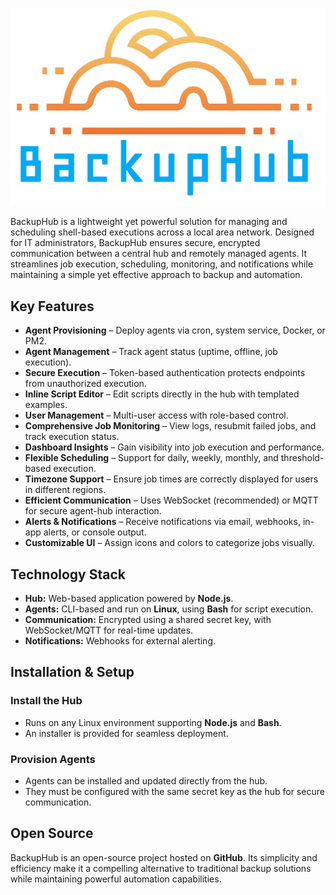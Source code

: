 ![image info](./public/images/BackupHubColorBlue.png)

BackupHub is a lightweight yet powerful solution for managing and scheduling shell-based executions across a local area network. Designed for IT administrators, BackupHub ensures secure, encrypted communication between a central hub and remotely managed agents. It streamlines job execution, scheduling, monitoring, and notifications while maintaining a simple yet effective approach to backup and automation.

## Key Features

- **Agent Provisioning** – Deploy agents via cron, system service, Docker, or PM2.
- **Agent Management** – Track agent status (uptime, offline, job execution).
- **Secure Execution** – Token-based authentication protects endpoints from unauthorized execution.
- **Inline Script Editor** – Edit scripts directly in the hub with templated examples.
- **User Management** – Multi-user access with role-based control.
- **Comprehensive Job Monitoring** – View logs, resubmit failed jobs, and track execution status.
- **Dashboard Insights** – Gain visibility into job execution and performance.
- **Flexible Scheduling** – Support for daily, weekly, monthly, and threshold-based execution.
- **Timezone Support** – Ensure job times are correctly displayed for users in different regions.
- **Efficient Communication** – Uses WebSocket (recommended) or MQTT for secure agent-hub interaction.
- **Alerts & Notifications** – Receive notifications via email, webhooks, in-app alerts, or console output.
- **Customizable UI** – Assign icons and colors to categorize jobs visually.

## Technology Stack

- **Hub:** Web-based application powered by **Node.js**.
- **Agents:** CLI-based and run on **Linux**, using **Bash** for script execution.
- **Communication:** Encrypted using a shared secret key, with WebSocket/MQTT for real-time updates.
- **Notifications:** Webhooks for external alerting.

## Installation & Setup

### Install the Hub

- Runs on any Linux environment supporting **Node.js** and **Bash**.
- An installer is provided for seamless deployment.

### Provision Agents

- Agents can be installed and updated directly from the hub.
- They must be configured with the same secret key as the hub for secure communication.

## Open Source

BackupHub is an open-source project hosted on **GitHub**. Its simplicity and efficiency make it a compelling alternative to traditional backup solutions while maintaining powerful automation capabilities.
